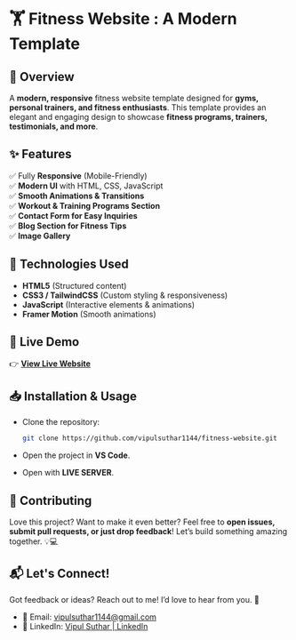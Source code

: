 # 🏋️ Fitness Website : A Modern Template

## **🚀 Overview**

A **modern, responsive** fitness website template designed for **gyms, personal trainers, and fitness enthusiasts**. This template provides an elegant and engaging design to showcase **fitness programs, trainers, testimonials, and more**.

## ✨ Features

✅ Fully **Responsive** (Mobile-Friendly)  
✅ **Modern UI** with HTML, CSS, JavaScript  
✅ **Smooth Animations & Transitions**  
✅ **Workout & Training Programs Section**  
✅ **Contact Form for Easy Inquiries**  
✅ **Blog Section for Fitness Tips**  
✅ **Image Gallery**

## 🚀 Technologies Used

- **HTML5** (Structured content)
- **CSS3 / TailwindCSS** (Custom styling & responsiveness)
- **JavaScript** (Interactive elements & animations)
- **Framer Motion** (Smooth animations)

## 📌 Live Demo

👉 **[View Live Website](https://fitness-website-1144.netlify.app/)**

## 📥 Installation & Usage

- Clone the repository:

  ```sh
  git clone https://github.com/vipulsuthar1144/fitness-website.git
  ```

- Open the project in **VS Code**.
- Open with **LIVE SERVER**.

## **🤝 Contributing**

Love this project? Want to make it even better? Feel free to **open issues, submit pull requests, or just drop feedback**! Let’s build something amazing together. 💡💻

## **📬 Let's Connect!**

Got feedback or ideas? Reach out to me! I’d love to hear from you. 🎉

- 📧 Email: vipulsuthar1144@gmail.com
- 💼 LinkedIn: [Vipul Suthar | LinkedIn](https://www.linkedin.com/in/vipulsuthar1144/)
